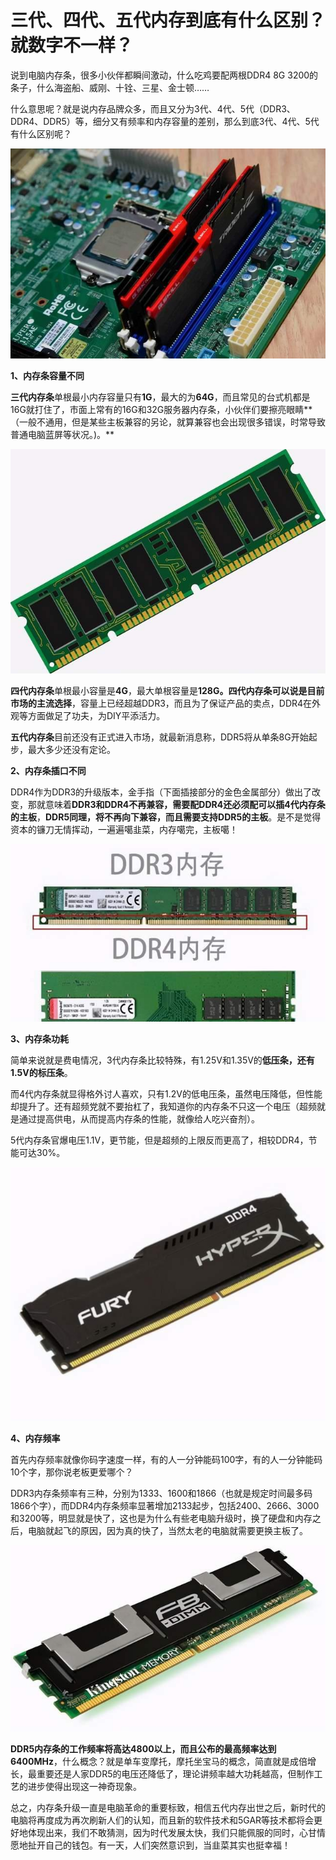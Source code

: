 # 三代、四代、五代内存到底有什么区别？就数字不一样？

说到电脑内存条，很多小伙伴都瞬间激动，什么吃鸡要配两根DDR4 8G 3200的条子，什么海盗船、威刚、十铨、三星、金士顿……

什么意思呢？就是说内存品牌众多，而且又分为3代、4代、5代（DDR3、DDR4、DDR5）等，细分又有频率和内存容量的差别，那么到底3代、4代、5代有什么区别呢？

![img](Neicuntiao.assets/b151f8198618367a9eda029ad9fc01dcb21ce5ba-16521621570706.jpeg)

**1、内存条容量不同**

**三代内存条**单根最小内存容量只有**1G**，最大的为**64G**，而且常见的台式机都是16G就打住了，市面上常有的16G和32G服务器内存条，小伙伴们要擦亮眼睛**（一般不通用，但是某些主板兼容的另论，就算兼容也会出现很多错误，时常导致普通电脑蓝屏等状况。)。**

![img](Neicuntiao.assets/2934349b033b5bb582709f6fc15c5f31b700bc10-16521621601237.jpeg)

**四代内存条**单根最小容量是**4G**，最大单根容量是**128G。四代内存条可以说是目前市场的主流选择**，容量上已经超越DDR3，而且为了保证产品的卖点，DDR4在外观等方面做足了功夫，为DIY平添活力。

**五代内存条**目前还没有正式进入市场，就最新消息称，DDR5将从单条8G开始起步，最大多少还没有定论。

**2、内存条插口不同**

DDR4作为DDR3的升级版本，金手指（下面插接部分的金色金属部分）做出了改变，那就意味着**DDR3和DDR4不再兼容，需要配DDR4还必须配可以插4代内存条的主板**，**DDR5同理，将不再向下兼容，而且需要支持DDR5的主板**。是不是觉得资本的镰刀无情挥动，一遍遍噶韭菜，内存噶完，主板噶！

![img](Neicuntiao.assets/b17eca8065380cd7ade73b5b56cb273c58828127-16521621629338.jpeg)

**3、内存条功耗**

简单来说就是费电情况，3代内存条比较特殊，有1.25V和1.35V的**低压条，还有1.5V的标压条**。

而4代内存条就显得格外讨人喜欢，只有1.2V的低电压条，虽然电压降低，但性能却提升了。还有超频党就不要抬杠了，我知道你的内存条不只这一个电压（超频就是通过提高供电，从而提高内存条的性能，就像给人吃兴奋剂）。

5代内存条官爆电压1.1V，更节能，但是超频的上限反而更高了，相较DDR4，节能可达30%。

![img](Neicuntiao.assets/908fa0ec08fa513d0d852774c3e2dff3b3fbd981-16521621658189.jpeg)

**4、内存频率**

首先内存频率就像你码字速度一样，有的人一分钟能码100字，有的人一分钟能码10个字，那你说老板更爱哪个？

DDR3内存条频率有三种，分别为1333、1600和1866（也就是规定时间最多码1866个字），而DDR4内存条频率显著增加2133起步，包括2400、2666、3000和3200等，明显就是快了，这也是为什么有些老电脑升级时，换了硬盘和内存之后，电脑就起飞的原因，因为真的快了，当然太老的电脑就需要更换主板了。

![img](Neicuntiao.assets/b999a9014c086e064eb54d35f987f1fc0bd1cbc3-165216216763610.jpeg)

**DDR5内存条的工作频率将高达4800以上，而且公布的最高频率达到6400MHz**，什么概念？就是单车变摩托，摩托坐宝马的概念，简直就是成倍增长，最重要还是人家DDR5的电压还降低了，理论讲频率越大功耗越高，但制作工艺的进步使得出现这一神奇现象。

总之，内存条升级一直是电脑革命的重要标致，相信五代内存出世之后，新时代的电脑将再度成为再次刷新人们的认知，而且新的软件技术和5GAR等技术都将会更好地体现出来，我们不敢猜测，因为时代发展太快，我们只能佩服的同时，心甘情愿地扯开自己的钱包。有一天，人们突然意识到，当韭菜其实也挺幸福！